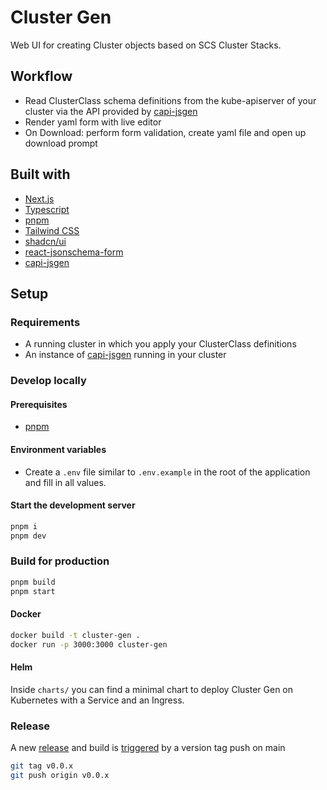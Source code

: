 # Cluster Gen

Web UI for creating Cluster objects based on SCS Cluster Stacks.

## Workflow

- Read ClusterClass schema definitions from the kube-apiserver of your cluster via the API provided by [capi-jsgen](https://github.com/SovereignCloudStack/capi-jsgen)
- Render yaml form with live editor
- On Download: perform form validation, create yaml file and open up download prompt

## Built with

- [Next.js](https://nextjs.org/)
- [Typescript](https://www.typescriptlang.org/)
- [pnpm](https://pnpm.io/)
- [Tailwind CSS](https://tailwindcss.com/)
- [shadcn/ui](https://ui.shadcn.com/)
- [react-jsonschema-form](https://github.com/rjsf-team/react-jsonschema-form)
- [capi-jsgen](https://github.com/SovereignCloudStack/capi-jsgen)

## Setup

### Requirements

- A running cluster in which you apply your ClusterClass definitions
- An instance of [capi-jsgen](https://github.com/SovereignCloudStack/capi-jsgen) running in your cluster

### Develop locally

#### Prerequisites

- [pnpm](https://pnpm.io/installation)

#### Environment variables

- Create a `.env` file similar to `.env.example` in the root of the application and fill in all values.

#### Start the development server

```bash
pnpm i
pnpm dev
```

### Build for production

```bash
pnpm build
pnpm start
```

#### Docker

```bash
docker build -t cluster-gen .
docker run -p 3000:3000 cluster-gen
```

#### Helm

Inside `charts/` you can find a minimal chart to deploy Cluster Gen on Kubernetes with a Service and an Ingress.

### Release

A new [release](https://github.com/SovereignCloudStack/cluster-gen/releases) and build is [triggered](https://github.com/SovereignCloudStack/cluster-gen/blob/main/.github/workflows/release.yml) by a version tag push on main

```bash
git tag v0.0.x
git push origin v0.0.x
```
